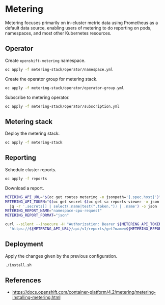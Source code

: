 # Metering

Metering focuses primarily on in-cluster metric data using Prometheus as a default data source, enabling users of metering to do reporting on pods, namespaces, and most other Kubernetes resources.

## Operator

Create `openshift-metering` namespace.

```bash
oc apply -f metering-stack/operator/namespace.yml
```

Create the operator group for metering stack.

```bash
oc apply -f metering-stack/operator/operator-group.yml
```

Subscribe to metering operator.

```bash
oc apply -f metering-stack/operator/subscription.yml
```

## Metering stack

Deploy the metering stack.

```bash
oc apply -f metering-stack
```

## Reporting

Schedule cluster reports.

```bash
oc apply -f reports
```

Download a report.

```bash
METERING_API_URL="$(oc get routes metering -o jsonpath='{.spec.host}')"
METERING_API_TOKEN="$(oc get secret $(oc get sa reports-viewer -o json |\
  jq -r '.secrets[] | select(.name|test(".token.")) | .name') -o json | jq -r '.data.token' | base64 -d)"
METERING_REPORT_NAME="namespace-cpu-request"
METERING_REPORT_FORMAT="json"

curl --silent --insecure -H "Authorization: Bearer ${METERING_API_TOKEN}" \
  "https://${METERING_API_URL}/api/v1/reports/get?name=${METERING_REPORT_NAME}&namespace=openshift-metering&format=$METERING_REPORT_FORMAT" | jq '.'
```

## Deployment

Apply the changes given by the previous configuration.

```bash
./install.sh
```

## References

- https://docs.openshift.com/container-platform/4.2/metering/metering-installing-metering.html